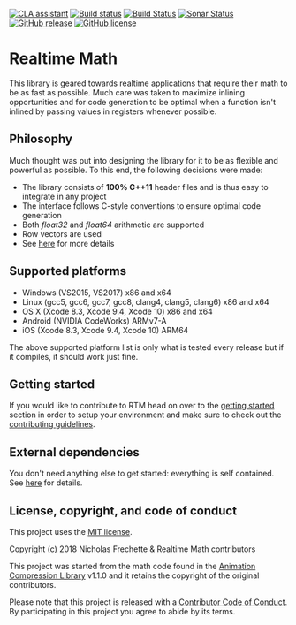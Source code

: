 [![CLA assistant](https://cla-assistant.io/readme/badge/nfrechette/rtm)](https://cla-assistant.io/nfrechette/rtm)
[![Build status](https://ci.appveyor.com/api/projects/status/7eh9maq9a721e5on/branch/develop?svg=true)](https://ci.appveyor.com/project/nfrechette/rtm)
[![Build Status](https://travis-ci.org/nfrechette/rtm.svg?branch=develop)](https://travis-ci.org/nfrechette/rtm)
[![Sonar Status](https://sonarcloud.io/api/project_badges/measure?project=nfrechette_rtm&metric=alert_status)](https://sonarcloud.io/dashboard?id=nfrechette_rtm)
[![GitHub release](https://img.shields.io/github/release/nfrechette/rtm.svg)](https://github.com/nfrechette/rtm/releases)
[![GitHub license](https://img.shields.io/badge/license-MIT-blue.svg)](https://raw.githubusercontent.com/nfrechette/rtm/master/LICENSE)

# Realtime Math

This library is geared towards realtime applications that require their math to be as fast as possible. Much care was taken to maximize inlining opportunities and for code generation to be optimal when a function isn't inlined by passing values in registers whenever possible.

## Philosophy

Much thought was put into designing the library for it to be as flexible and powerful as possible. To this end, the following decisions were made:

*  The library consists of **100% C++11** header files and is thus easy to integrate in any project
*  The interface follows C-style conventions to ensure optimal code generation
*  Both *float32* and *float64* arithmetic are supported
*  Row vectors are used
*  See [here](./docs/api_conventions.md) for more details

## Supported platforms

*  Windows (VS2015, VS2017) x86 and x64
*  Linux (gcc5, gcc6, gcc7, gcc8, clang4, clang5, clang6) x86 and x64
*  OS X (Xcode 8.3, Xcode 9.4, Xcode 10) x86 and x64
*  Android (NVIDIA CodeWorks) ARMv7-A
*  iOS (Xcode 8.3, Xcode 9.4, Xcode 10) ARM64

The above supported platform list is only what is tested every release but if it compiles, it should work just fine.

## Getting started

If you would like to contribute to RTM head on over to the [getting started](./docs/getting_started.md) section in order to setup your environment and make sure to check out the [contributing guidelines](CONTRIBUTING.md).

## External dependencies

You don't need anything else to get started: everything is self contained.
See [here](./external) for details.

## License, copyright, and code of conduct

This project uses the [MIT license](LICENSE).

Copyright (c) 2018 Nicholas Frechette & Realtime Math contributors

This project was started from the math code found in the [Animation Compression Library](https://github.com/nfrechette/acl) v1.1.0 and it retains the copyright of the original contributors.

Please note that this project is released with a [Contributor Code of Conduct](CODE_OF_CONDUCT.md). By participating in this project you agree to abide by its terms.
